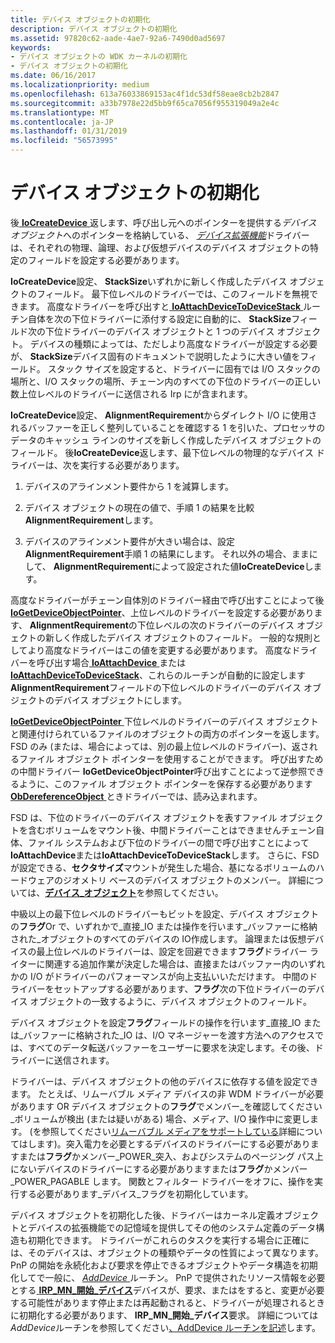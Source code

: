 ```yaml
---
title: デバイス オブジェクトの初期化
description: デバイス オブジェクトの初期化
ms.assetid: 97820c62-aade-4ae7-92a6-7490d0ad5697
keywords:
- デバイス オブジェクトの WDK カーネルの初期化
- デバイス オブジェクトの初期化
ms.date: 06/16/2017
ms.localizationpriority: medium
ms.openlocfilehash: 613a76033869153ac4f1dc53df58eae8cb2b2847
ms.sourcegitcommit: a33b7978e22d5bb9f65ca7056f955319049a2e4c
ms.translationtype: MT
ms.contentlocale: ja-JP
ms.lasthandoff: 01/31/2019
ms.locfileid: "56573995"
---
```

# <a name="initializing-a-device-object"></a>デバイス オブジェクトの初期化





後[ **IoCreateDevice** ](https://msdn.microsoft.com/library/windows/hardware/ff548397)返します、呼び出し元へのポインターを提供する*デバイス オブジェクト*へのポインターを格納している、 [*デバイス拡張機能*](device-extensions.md)ドライバーは、それぞれの物理、論理、および仮想デバイスのデバイス オブジェクトの特定のフィールドを設定する必要があります。

**IoCreateDevice**設定、 **StackSize**いずれかに新しく作成したデバイス オブジェクトのフィールド。 最下位レベルのドライバーでは、このフィールドを無視できます。 高度なドライバーを呼び出すと[ **IoAttachDeviceToDeviceStack** ](https://msdn.microsoft.com/library/windows/hardware/ff548300)ルーチン自体を次の下位ドライバーに添付する設定に自動的に、 **StackSize**フィールド次の下位ドライバーのデバイス オブジェクトと 1 つのデバイス オブジェクト。 デバイスの種類によっては、ただしより高度なドライバーが設定する必要が、 **StackSize**デバイス固有のドキュメントで説明したように大きい値をフィールド。 スタック サイズを設定すると、ドライバーに固有では I/O スタックの場所と、I/O スタックの場所、チェーン内のすべての下位のドライバーの正しい数上位レベルのドライバーに送信される Irp にが含まれます。

**IoCreateDevice**設定、 **AlignmentRequirement**からダイレクト I/O に使用されるバッファーを正しく整列していることを確認する 1 を引いた、プロセッサのデータのキャッシュ ラインのサイズを新しく作成したデバイス オブジェクトのフィールド。 後**IoCreateDevice**返します、最下位レベルの物理的なデバイス ドライバーは、次を実行する必要があります。

1.  デバイスのアラインメント要件から 1 を減算します。

2.  デバイス オブジェクトの現在の値で、手順 1 の結果を比較**AlignmentRequirement**します。

3.  デバイスのアラインメント要件が大きい場合は、設定**AlignmentRequirement**手順 1 の結果にします。 それ以外の場合、ままにして、 **AlignmentRequirement**によって設定された値**IoCreateDevice**します。

高度なドライバーがチェーン自体別のドライバー経由で呼び出すことによって後[ **IoGetDeviceObjectPointer**](https://msdn.microsoft.com/library/windows/hardware/ff549198)、上位レベルのドライバーを設定する必要があります、 **AlignmentRequirement**の下位レベルの次のドライバーのデバイス オブジェクトの新しく作成したデバイス オブジェクトのフィールド。 一般的な規則としてより高度なドライバーはこの値を変更する必要があります。 高度なドライバーを呼び出す場合[ **IoAttachDevice** ](https://msdn.microsoft.com/library/windows/hardware/ff548294)または[ **IoAttachDeviceToDeviceStack**](https://msdn.microsoft.com/library/windows/hardware/ff548300)、これらのルーチンが自動的に設定します**AlignmentRequirement**フィールドの下位レベルのドライバーのデバイス オブジェクトのデバイス オブジェクトにします。

[**IoGetDeviceObjectPointer** ](https://msdn.microsoft.com/library/windows/hardware/ff549198)下位レベルのドライバーのデバイス オブジェクトと関連付けられているファイルのオブジェクトの両方のポインターを返します。 FSD のみ (または、場合によっては、別の最上位レベルのドライバー)、返されるファイル オブジェクト ポインターを使用することができます。 呼び出すための中間ドライバー **IoGetDeviceObjectPointer**呼び出すことによって逆参照できるように、このファイル オブジェクト ポインターを保存する必要があります[ **ObDereferenceObject** ](https://msdn.microsoft.com/library/windows/hardware/ff557724)ときドライバーでは、読み込まれます。

FSD は、下位のドライバーのデバイス オブジェクトを表すファイル オブジェクトを含むボリュームをマウント後、中間ドライバーことはできませんチェーン自体、ファイル システムおよび下位のドライバーの間で呼び出すことによって**IoAttachDevice**または**IoAttachDeviceToDeviceStack**します。 さらに、FSD が設定できる、**セクタサイズ**マウントが発生した場合、基になるボリュームのハードウェアのジオメトリ ベースのデバイス オブジェクトのメンバー。 詳細については、[**デバイス\_オブジェクト**](https://msdn.microsoft.com/library/windows/hardware/ff543147)を参照してください。

中級以上の最下位レベルのドライバーもビットを設定、デバイス オブジェクトの**フラグ**Or で、いずれかで\_直接\_IO または操作を行います\_バッファーに格納された\_オブジェクトのすべてのデバイスの IO作成します。 論理または仮想デバイスの最上位レベルのドライバーは、設定を回避できます**フラグ**ドライバー ライターに関連する追加作業が決定した場合は、直接またはバッファー内のいずれかの I/O がドライバーのパフォーマンスが向上支払いいただけます。 中間のドライバーをセットアップする必要があります、**フラグ**次の下位ドライバーのデバイス オブジェクトの一致するように、デバイス オブジェクトのフィールド。

デバイス オブジェクトを設定**フラグ**フィールドの操作を行います\_直接\_IO または\_バッファーに格納された\_IO は、I/O マネージャーを渡す方法へのアクセスでは、すべてのデータ転送バッファーをユーザーに要求を決定します。その後、ドライバーに送信されます。

ドライバーは、デバイス オブジェクトの他のデバイスに依存する値を設定できます。 たとえば、リムーバブル メディア デバイスの非 WDM ドライバーが必要があります OR デバイス オブジェクトの**フラグ**でメンバー\_を確認してください\_ボリュームが検出 (または疑いがある) 場合、メディア、I/O 操作中に変更します。 (を参照してください[リムーバブル メディアをサポートしている](supporting-removable-media.md)詳細についてはします)。突入電力を必要とするデバイスのドライバーにする必要がありますまたは**フラグ**かメンバー\_POWER\_突入、およびシステムのページング パス上にないデバイスのドライバーにする必要がありますまたは**フラグ**かメンバー\_POWER\_PAGABLE します。 関数とフィルター ドライバーをオフに、操作を実行する必要があります\_デバイス\_フラグを初期化しています。

デバイス オブジェクトを初期化した後、ドライバーはカーネル定義オブジェクトとデバイスの拡張機能での記憶域を提供してその他のシステム定義のデータ構造も初期化できます。 ドライバーがこれらのタスクを実行する場合に正確には、そのデバイスは、オブジェクトの種類やデータの性質によって異なります。 PnP の開始を永続化および要求を停止できるオブジェクトやデータ構造を初期化してで一般に、 [ *AddDevice* ](https://msdn.microsoft.com/library/windows/hardware/ff540521)ルーチン。 PnP で提供されたリソース情報を必要とする[ **IRP\_MN\_開始\_デバイス**](https://msdn.microsoft.com/library/windows/hardware/ff551749)デバイスが、要求、またはをすると、変更が必要する可能性があります停止または再起動されると、ドライバーが処理されるときに初期化する必要があります、 **IRP\_MN\_開始\_デバイス**要求。 詳細については*AddDevice*ルーチンを参照してください[、AddDevice ルーチンを記述](writing-an-adddevice-routine.md)します。

 

 




